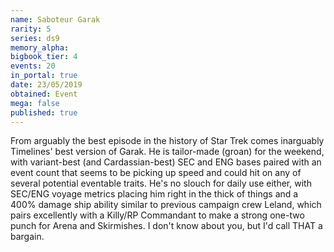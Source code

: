 ```yaml
---
name: Saboteur Garak
rarity: 5
series: ds9
memory_alpha:
bigbook_tier: 4
events: 20
in_portal: true
date: 23/05/2019
obtained: Event
mega: false
published: true
---
```


From arguably the best episode in the history of Star Trek comes inarguably Timelines' best version of Garak. He is tailor-made (groan) for the weekend, with variant-best (and Cardassian-best) SEC and ENG bases paired with an event count that seems to be picking up speed and could hit on any of several potential eventable traits. He's no slouch for daily use either, with SEC/ENG voyage metrics placing him right in the thick of things and a 400% damage ship ability similar to previous campaign crew Leland, which pairs excellently with a Killy/RP Commandant to make a strong one-two punch for Arena and Skirmishes. I don't know about you, but I'd call THAT a bargain.
